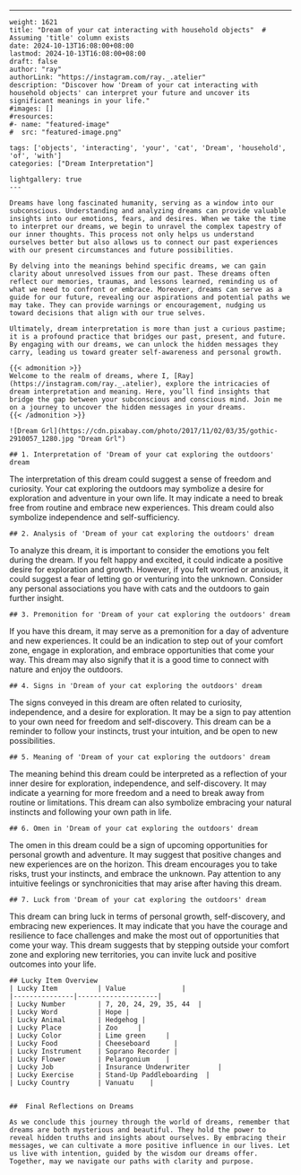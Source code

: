 ---
    weight: 1621
    title: "Dream of your cat interacting with household objects"  # Assuming 'title' column exists
    date: 2024-10-13T16:08:00+08:00
    lastmod: 2024-10-13T16:08:00+08:00
    draft: false
    author: "ray"
    authorLink: "https://instagram.com/ray._.atelier"
    description: "Discover how 'Dream of your cat interacting with household objects' can interpret your future and uncover its significant meanings in your life."
    #images: []
    #resources:
    #- name: "featured-image"
    #  src: "featured-image.png"
    
    tags: ['objects', 'interacting', 'your', 'cat', 'Dream', 'household', 'of', 'with']
    categories: ["Dream Interpretation"]
    
    lightgallery: true
    ---
    
    Dreams have long fascinated humanity, serving as a window into our subconscious. Understanding and analyzing dreams can provide valuable insights into our emotions, fears, and desires. When we take the time to interpret our dreams, we begin to unravel the complex tapestry of our inner thoughts. This process not only helps us understand ourselves better but also allows us to connect our past experiences with our present circumstances and future possibilities.
    
    By delving into the meanings behind specific dreams, we can gain clarity about unresolved issues from our past. These dreams often reflect our memories, traumas, and lessons learned, reminding us of what we need to confront or embrace. Moreover, dreams can serve as a guide for our future, revealing our aspirations and potential paths we may take. They can provide warnings or encouragement, nudging us toward decisions that align with our true selves.
    
    Ultimately, dream interpretation is more than just a curious pastime; it is a profound practice that bridges our past, present, and future. By engaging with our dreams, we can unlock the hidden messages they carry, leading us toward greater self-awareness and personal growth.
    
    {{< admonition >}}
    Welcome to the realm of dreams, where I, [Ray](https://instagram.com/ray._.atelier), explore the intricacies of dream interpretation and meaning. Here, you’ll find insights that bridge the gap between your subconscious and conscious mind. Join me on a journey to uncover the hidden messages in your dreams.
    {{< /admonition >}}
    
    ![Dream Grl](https://cdn.pixabay.com/photo/2017/11/02/03/35/gothic-2910057_1280.jpg "Dream Grl")
    
    ## 1. Interpretation of 'Dream of your cat exploring the outdoors' dream
    
The interpretation of this dream could suggest a sense of freedom and curiosity. Your cat exploring the outdoors may symbolize a desire for exploration and adventure in your own life. It may indicate a need to break free from routine and embrace new experiences. This dream could also symbolize independence and self-sufficiency.
    
    ## 2. Analysis of 'Dream of your cat exploring the outdoors' dream
    
To analyze this dream, it is important to consider the emotions you felt during the dream. If you felt happy and excited, it could indicate a positive desire for exploration and growth. However, if you felt worried or anxious, it could suggest a fear of letting go or venturing into the unknown. Consider any personal associations you have with cats and the outdoors to gain further insight.
    
    ## 3. Premonition for 'Dream of your cat exploring the outdoors' dream
    
If you have this dream, it may serve as a premonition for a day of adventure and new experiences. It could be an indication to step out of your comfort zone, engage in exploration, and embrace opportunities that come your way. This dream may also signify that it is a good time to connect with nature and enjoy the outdoors.
    
    ## 4. Signs in 'Dream of your cat exploring the outdoors' dream
    
The signs conveyed in this dream are often related to curiosity, independence, and a desire for exploration. It may be a sign to pay attention to your own need for freedom and self-discovery. This dream can be a reminder to follow your instincts, trust your intuition, and be open to new possibilities.
    
    ## 5. Meaning of 'Dream of your cat exploring the outdoors' dream
    
The meaning behind this dream could be interpreted as a reflection of your inner desire for exploration, independence, and self-discovery. It may indicate a yearning for more freedom and a need to break away from routine or limitations. This dream can also symbolize embracing your natural instincts and following your own path in life.
    
    ## 6. Omen in 'Dream of your cat exploring the outdoors' dream
    
The omen in this dream could be a sign of upcoming opportunities for personal growth and adventure. It may suggest that positive changes and new experiences are on the horizon. This dream encourages you to take risks, trust your instincts, and embrace the unknown. Pay attention to any intuitive feelings or synchronicities that may arise after having this dream.
    
    ## 7. Luck from 'Dream of your cat exploring the outdoors' dream
    
This dream can bring luck in terms of personal growth, self-discovery, and embracing new experiences. It may indicate that you have the courage and resilience to face challenges and make the most out of opportunities that come your way. This dream suggests that by stepping outside your comfort zone and exploring new territories, you can invite luck and positive outcomes into your life.
    
    ## Lucky Item Overview
    | Lucky Item          | Value              |
    |---------------|--------------------|
    | Lucky Number        | 7, 20, 24, 29, 35, 44  |
    | Lucky Word          | Hope |
    | Lucky Animal        | Hedgehog |
    | Lucky Place         | Zoo     |
    | Lucky Color         | Lime green     |
    | Lucky Food          | Cheeseboard      |
    | Lucky Instrument    | Soprano Recorder |
    | Lucky Flower        | Pelargonium    |
    | Lucky Job           | Insurance Underwriter       |
    | Lucky Exercise      | Stand-Up Paddleboarding  |
    | Lucky Country       | Vanuatu    |
    
    
    ##  Final Reflections on Dreams
    
    As we conclude this journey through the world of dreams, remember that dreams are both mysterious and beautiful. They hold the power to reveal hidden truths and insights about ourselves. By embracing their messages, we can cultivate a more positive influence in our lives. Let us live with intention, guided by the wisdom our dreams offer. Together, may we navigate our paths with clarity and purpose.
    